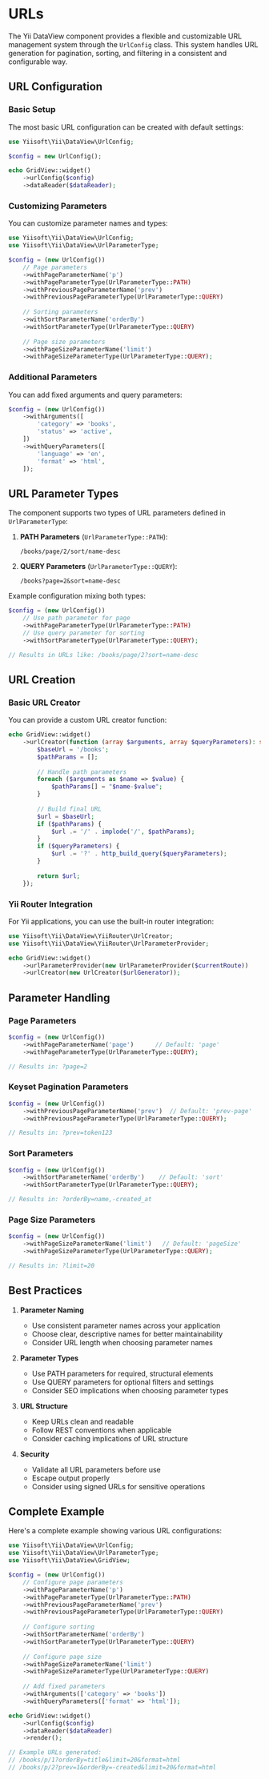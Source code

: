 # URLs

The Yii DataView component provides a flexible and customizable URL management system through the `UrlConfig` class. This system handles URL generation for pagination, sorting, and filtering in a consistent and configurable way.

## URL Configuration

### Basic Setup

The most basic URL configuration can be created with default settings:

```php
use Yiisoft\Yii\DataView\UrlConfig;

$config = new UrlConfig();

echo GridView::widget()
    ->urlConfig($config)
    ->dataReader($dataReader);
```

### Customizing Parameters

You can customize parameter names and types:

```php
use Yiisoft\Yii\DataView\UrlConfig;
use Yiisoft\Yii\DataView\UrlParameterType;

$config = (new UrlConfig())
    // Page parameters
    ->withPageParameterName('p')
    ->withPageParameterType(UrlParameterType::PATH)
    ->withPreviousPageParameterName('prev')
    ->withPreviousPageParameterType(UrlParameterType::QUERY)
    
    // Sorting parameters
    ->withSortParameterName('orderBy')
    ->withSortParameterType(UrlParameterType::QUERY)
    
    // Page size parameters
    ->withPageSizeParameterName('limit')
    ->withPageSizeParameterType(UrlParameterType::QUERY);
```

### Additional Parameters

You can add fixed arguments and query parameters:

```php
$config = (new UrlConfig())
    ->withArguments([
        'category' => 'books',
        'status' => 'active',
    ])
    ->withQueryParameters([
        'language' => 'en',
        'format' => 'html',
    ]);
```

## URL Parameter Types

The component supports two types of URL parameters defined in `UrlParameterType`:

1. **PATH Parameters** (`UrlParameterType::PATH`):
   ```
   /books/page/2/sort/name-desc
   ```

2. **QUERY Parameters** (`UrlParameterType::QUERY`):
   ```
   /books?page=2&sort=name-desc
   ```

Example configuration mixing both types:

```php
$config = (new UrlConfig())
    // Use path parameter for page
    ->withPageParameterType(UrlParameterType::PATH)
    // Use query parameter for sorting
    ->withSortParameterType(UrlParameterType::QUERY);

// Results in URLs like: /books/page/2?sort=name-desc
```

## URL Creation

### Basic URL Creator

You can provide a custom URL creator function:

```php
echo GridView::widget()
    ->urlCreator(function (array $arguments, array $queryParameters): string {
        $baseUrl = '/books';
        $pathParams = [];
        
        // Handle path parameters
        foreach ($arguments as $name => $value) {
            $pathParams[] = "$name-$value";
        }
        
        // Build final URL
        $url = $baseUrl;
        if ($pathParams) {
            $url .= '/' . implode('/', $pathParams);
        }
        if ($queryParameters) {
            $url .= '?' . http_build_query($queryParameters);
        }
        
        return $url;
    });
```

### Yii Router Integration

For Yii applications, you can use the built-in router integration:

```php
use Yiisoft\Yii\DataView\YiiRouter\UrlCreator;
use Yiisoft\Yii\DataView\YiiRouter\UrlParameterProvider;

echo GridView::widget()
    ->urlParameterProvider(new UrlParameterProvider($currentRoute))
    ->urlCreator(new UrlCreator($urlGenerator));
```

## Parameter Handling

### Page Parameters

```php
$config = (new UrlConfig())
    ->withPageParameterName('page')      // Default: 'page'
    ->withPageParameterType(UrlParameterType::QUERY);

// Results in: ?page=2
```

### Keyset Pagination Parameters

```php
$config = (new UrlConfig())
    ->withPreviousPageParameterName('prev')  // Default: 'prev-page'
    ->withPreviousPageParameterType(UrlParameterType::QUERY);

// Results in: ?prev=token123
```

### Sort Parameters

```php
$config = (new UrlConfig())
    ->withSortParameterName('orderBy')    // Default: 'sort'
    ->withSortParameterType(UrlParameterType::QUERY);

// Results in: ?orderBy=name,-created_at
```

### Page Size Parameters

```php
$config = (new UrlConfig())
    ->withPageSizeParameterName('limit')   // Default: 'pageSize'
    ->withPageSizeParameterType(UrlParameterType::QUERY);

// Results in: ?limit=20
```

## Best Practices

1. **Parameter Naming**
   - Use consistent parameter names across your application
   - Choose clear, descriptive names for better maintainability
   - Consider URL length when choosing parameter names

2. **Parameter Types**
   - Use PATH parameters for required, structural elements
   - Use QUERY parameters for optional filters and settings
   - Consider SEO implications when choosing parameter types

3. **URL Structure**
   - Keep URLs clean and readable
   - Follow REST conventions when applicable
   - Consider caching implications of URL structure

4. **Security**
   - Validate all URL parameters before use
   - Escape output properly
   - Consider using signed URLs for sensitive operations

## Complete Example

Here's a complete example showing various URL configurations:

```php
use Yiisoft\Yii\DataView\UrlConfig;
use Yiisoft\Yii\DataView\UrlParameterType;
use Yiisoft\Yii\DataView\GridView;

$config = (new UrlConfig())
    // Configure page parameters
    ->withPageParameterName('p')
    ->withPageParameterType(UrlParameterType::PATH)
    ->withPreviousPageParameterName('prev')
    ->withPreviousPageParameterType(UrlParameterType::QUERY)
    
    // Configure sorting
    ->withSortParameterName('orderBy')
    ->withSortParameterType(UrlParameterType::QUERY)
    
    // Configure page size
    ->withPageSizeParameterName('limit')
    ->withPageSizeParameterType(UrlParameterType::QUERY)
    
    // Add fixed parameters
    ->withArguments(['category' => 'books'])
    ->withQueryParameters(['format' => 'html']);

echo GridView::widget()
    ->urlConfig($config)
    ->dataReader($dataReader)
    ->render();

// Example URLs generated:
// /books/p/1?orderBy=title&limit=20&format=html
// /books/p/2?prev=1&orderBy=-created&limit=20&format=html